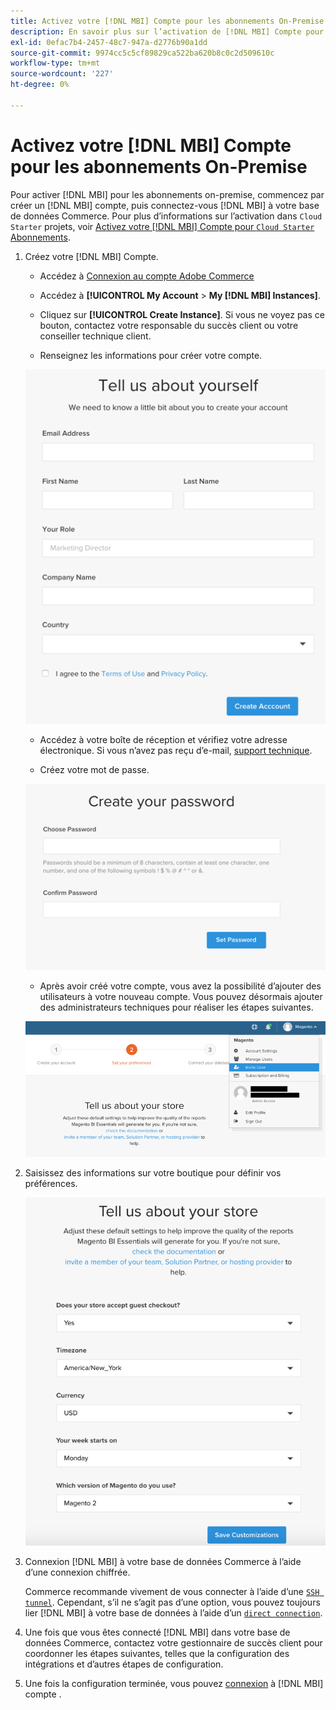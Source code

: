 ```yaml
---
title: Activez votre [!DNL MBI] Compte pour les abonnements On-Premise
description: En savoir plus sur l’activation de [!DNL MBI] Compte pour les abonnements On-Premise.
exl-id: 0efac7b4-2457-48c7-947a-d2776b90a1dd
source-git-commit: 9974cc5c5cf89829ca522ba620b8c0c2d509610c
workflow-type: tm+mt
source-wordcount: '227'
ht-degree: 0%

---
```


# Activez votre [!DNL MBI] Compte pour les abonnements On-Premise

Pour activer [!DNL MBI] pour les abonnements on-premise, commencez par créer un [!DNL MBI] compte, puis connectez-vous [!DNL MBI] à votre base de données Commerce. Pour plus d’informations sur l’activation dans `Cloud Starter` projets, voir [Activez votre [!DNL MBI] Compte pour `Cloud Starter` Abonnements](../getting-started/cloud-activation.md).

1. Créez votre [!DNL MBI] Compte.

   - Accédez à [Connexion au compte Adobe Commerce](https://account.magento.com/customer/account/login)

   - Accédez à **[!UICONTROL My Account** > **My [!DNL MBI] Instances]**.

   - Cliquez sur **[!UICONTROL Create Instance]**. Si vous ne voyez pas ce bouton, contactez votre responsable du succès client ou votre conseiller technique client.

   - Renseignez les informations pour créer votre compte.

   ![](../assets/create-account-2.png)

   - Accédez à votre boîte de réception et vérifiez votre adresse électronique. Si vous n’avez pas reçu d’e-mail, [support technique](https://experienceleague.adobe.com/docs/commerce-knowledge-base/kb/troubleshooting/miscellaneous/mbi-service-policies.html?lang=en).

   - Créez votre mot de passe.

   ![](../assets/create-account-4.png)

   - Après avoir créé votre compte, vous avez la possibilité d’ajouter des utilisateurs à votre nouveau compte. Vous pouvez désormais ajouter des administrateurs techniques pour réaliser les étapes suivantes.

   ![](../assets/create-account-5.png)

1. Saisissez des informations sur votre boutique pour définir vos préférences.

   ![](../assets/create-account-6.png)

1. Connexion [!DNL MBI] à votre base de données Commerce à l’aide d’une connexion chiffrée.

   Commerce recommande vivement de vous connecter à l’aide d’une [`SSH tunnel`](../data-analyst/importing-data/integrations/mysql-via-ssh-tunnel.md). Cependant, s’il ne s’agit pas d’une option, vous pouvez toujours lier [!DNL MBI] à votre base de données à l’aide d’un [`direct connection`](../data-analyst/importing-data/integrations/mysql-via-a-direct-connection.md).

1. Une fois que vous êtes connecté [!DNL MBI] dans votre base de données Commerce, contactez votre gestionnaire de succès client pour coordonner les étapes suivantes, telles que la configuration des intégrations et d’autres étapes de configuration.

1. Une fois la configuration terminée, vous pouvez [connexion](../getting-started/sign-in.md) à [!DNL MBI] compte .
